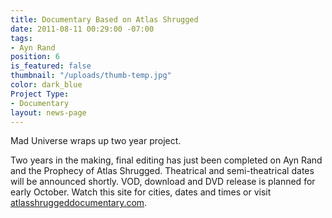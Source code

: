 ```yaml
---
title: Documentary Based on Atlas Shrugged
date: 2011-08-11 00:29:00 -07:00
tags:
- Ayn Rand
position: 6
is_featured: false
thumbnail: "/uploads/thumb-temp.jpg"
color: dark_blue
Project Type:
- Documentary
layout: news-page
---
```


Mad Universe wraps up two year project.


Two years in the making, final editing has just been completed on Ayn Rand and the Prophecy of Atlas Shrugged. Theatrical and semi-theatrical dates will be announced shortly. VOD, download and DVD release is planned for early October. Watch this site for cities, dates and times or visit [atlasshruggeddocumentary.com](http://www.atlasshruggeddocumentary.com).

